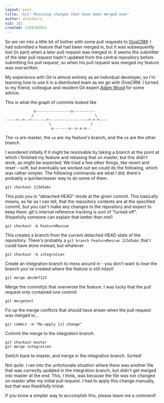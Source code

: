 ```yaml
---
layout: post
title: 'Git: Rescuing changes that have been merged over'
author: alastairs
nid: 181
created: 1320701931
---
```

So we ran into a little bit of bother with some pull requests to [GiveCRM](http://www.givecrm.org.uk/): I had submitted a feature that had been merged in, but it was subsequently lost (in part) when a later pull request was merged in.  It seems the submitter of the later pull request hadn't updated from the central repository before submitting his pull request, so when his pull request was merged my feature was overwritten.  

My experience with Git is almost entirely as an individual developer, so I'm learning how to use it in a distributed team as we go with GiveCRM.  I turned to my friend, colleague and resident Git expert [Adam Wood](http://www.twitter.com/adamwood80) for some advice.

<!--break-->

This is what the graph of commits looked like

                 o----------------o----------
                /                            \
    -----+--+--+-------+------------------+-+-+----
                        \                  /
                         x-------x--x-x-x--

The `+`s are master; the `x`s are my feature's branch, and the `o`s are the other branch.  

I wondered initially if it might be resolvable by taking a branch at the point at which I finished my feature and rebasing that on master, but this didn't work, as might be expected.  We tried a few other things, like revert and reset --soft, but eventually we worked out we could do the following, which was rather simpler.  The following commands are what I did; there's probably a quicker/easier way to do some of them.

    git checkout 12345abc

This puts you in "detached HEAD" mode at the given commit. This basically means, as far as I can tell, that the repository contents are at the specified commit, but you can't make any changes to the repository and expect to keep them: git's internal reference tracking is sort of "turned off".  (Hopefully someone can explain that better than me!)

    git checkout -b FeatureRescue

This creates a branch from the current detached HEAD state of the repository.  There's probably a `git branch FeatureRescue 12345abc` that I could have done instead, but whatever.

    git checkout -b integration

Create an integration branch to mess around in - you don't want to lose the branch you've created where the feature is still intact!

    git merge abcdef123

Merge the commit(s) that overwrote the feature.  I was lucky that the pull request only contained one commit.

    git mergetool

Fix up the merge conflicts that should have arisen when the pull request was merged in...

    git commit -m "Re-apply [x] change"

Commit the merge to the integration branch.  

    git checkout master
    git merge integration

Switch back to master, and merge in the integration branch.  Sorted!

Not *quite*.  I ran into the unfortunate situation where there was another file that was correctly updated in the integration branch, but didn't get merged into master at the end.  This, I think, was because the file was not changed on master after my initial pull request.  I had to apply this change manually, but that was thankfully trivial.  

If you know a simpler way to accomplish this, please leave me a comment!
